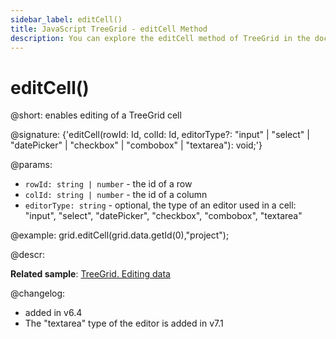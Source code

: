 ```yaml
---
sidebar_label: editCell()
title: JavaScript TreeGrid - editCell Method 
description: You can explore the editCell method of TreeGrid in the documentation of the DHTMLX JavaScript UI library. Browse developer guides and API reference, try out code examples and live demos, and download a free 30-day evaluation version of DHTMLX Suite 7.
---
```


# editCell()

@short: enables editing of a TreeGrid cell

@signature: {'editCell(rowId: Id, colId: Id, editorType?: "input" | "select" | "datePicker" | "checkbox" | "combobox" | "textarea"): void;'}

@params:
- `rowId: string | number` - the id of a row
- `colId: string | number` - the id of a column
- `editorType: string` - optional, the type of an editor used in a cell: "input", "select", "datePicker", "checkbox", "combobox", "textarea"

@example:
grid.editCell(grid.data.getId(0),"project");

@descr:

**Related sample**: [TreeGrid. Editing data](https://snippet.dhtmlx.com/zm6wh1ss)

@changelog:
- added in v6.4
- The "textarea" type of the editor is added in v7.1

[comment]: # (@related: treegrid/usage.md#editing-data)